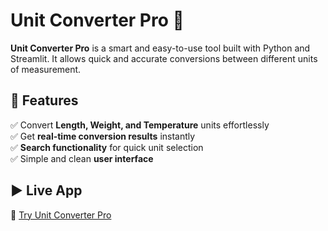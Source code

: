 # Unit Converter Pro 🔄

**Unit Converter Pro** is a smart and easy-to-use tool built with Python and Streamlit. It allows quick and accurate conversions between different units of measurement.

## 🚀 Features
✅ Convert **Length, Weight, and Temperature** units effortlessly  
✅ Get **real-time conversion results** instantly  
✅ **Search functionality** for quick unit selection  
✅ Simple and clean **user interface**  

## ▶️ Live App
🔗 [Try Unit Converter Pro](https://unitconverterpro.streamlit.app/)

